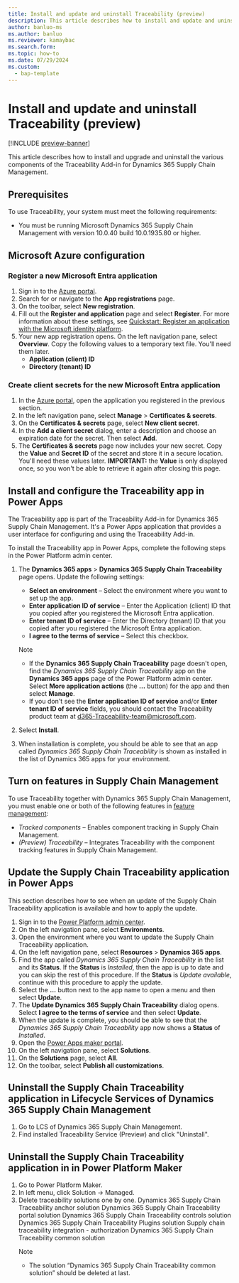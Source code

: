 ```yaml
---
title: Install and update and uninstall Traceability (preview)
description: This article describes how to install and update and uninstall the various components of the Traceability Add-in for Dynamics 365 Supply Chain Management.
author: banluo-ms
ms.author: banluo
ms.reviewer: kamaybac
ms.search.form: 
ms.topic: how-to
ms.date: 07/29/2024
ms.custom: 
  - bap-template
---
```


# Install and update and uninstall Traceability (preview)

[!INCLUDE [preview-banner](~/../shared-content/shared/preview-includes/preview-banner.md)]
<!-- KFM: Preview until further notice -->

This article describes how to install and upgrade and uninstall the various components of the Traceability Add-in for Dynamics 365 Supply Chain Management.

## Prerequisites

To use Traceability, your system must meet the following requirements:

- You must be running Microsoft Dynamics 365 Supply Chain Management with version 10.0.40 build 10.0.1935.80 or higher.

## Microsoft Azure configuration

### Register a new Microsoft Entra application

1. Sign in to the [Azure portal](https://ms.portal.azure.com/).
1. Search for or navigate to the **App registrations** page.
1. On the toolbar, select **New registration**.
1. Fill out the **Register and application** page and select **Register**. For more information about these settings, see [Quickstart: Register an application with the Microsoft identity platform](/entra/identity-platform/quickstart-register-app?tabs=certificate).
1. Your new app registration opens. On the left navigation pane, select **Overview**. Copy the following values to a temporary text file. You'll need them later.
    - **Application (client) ID**
    - **Directory (tenant) ID**

### Create client secrets for the new Microsoft Entra application

1. In the [Azure portal](https://ms.portal.azure.com/), open the application you registered in the previous section.
1. In the left navigation pane, select **Manage** \> **Certificates & secrets**.
1. On the **Certificates & secrets** page, select **New client secret**.
1. In the **Add a client secret** dialog, enter a description and choose an expiration date for the secret. Then select **Add**.
1. The **Certificates & secrets** page now includes your new secret. Copy the **Value** and **Secret ID** of the secret and store it in a secure location. You'll need these values later. **IMPORTANT:** the **Value** is only displayed once, so you won't be able to retrieve it again after closing this page.

## Install and configure the Traceability app in Power Apps

The Traceability app is part of the Traceability Add-in for Dynamics 365 Supply Chain Management. It's a Power Apps application that provides a user interface for configuring and using the Traceability Add-in.

To install the Traceability app in Power Apps, complete the following steps in the Power Platform admin center.

1. The **Dynamics 365 apps** \> **Dynamics 365 Supply Chain Traceability** page opens. Update the following settings:
    - **Select an environment** – Select the environment where you want to set up the app.
    - **Enter application ID of service** – Enter the Application (client) ID that you copied after you registered the Microsoft Entra application.
    - **Enter tenant ID of service** – Enter the Directory (tenant) ID that you copied after you registered the Microsoft Entra application.
    - **I agree to the terms of service** – Select this checkbox.

    > [!NOTE]
    >
    > - If the **Dynamics 365 Supply Chain Traceability** page doesn't open, find the *Dynamics 365 Supply Chain Traceability* app on the **Dynamics 365 apps** page of the Power Platform admin center. Select **More application actions** (the **...** button) for the app and then select **Manage**.
    > - If you don't see the **Enter application ID of service** and/or **Enter tenant ID of service** fields, you should contact the Traceability product team at [d365-Traceability-team@microsoft.com](mailto:d365-Traceability-team@microsoft.com).

1. Select **Install**.
1. When installation is complete, you should be able to see that an app called *Dynamics 365 Supply Chain Traceability* is shown as installed in the list of Dynamics 365 apps for your environment.

## Turn on features in Supply Chain Management

To use Traceability together with Dynamics 365 Supply Chain Management, you must enable one or both of the following features in [feature management](../../../fin-ops-core/fin-ops/get-started/feature-management/feature-management-overview.md):

- *Tracked components* – Enables component tracking in Supply Chain Management.
- *(Preview) Traceability* – Integrates Traceability with the component tracking features in Supply Chain Management.

## Update the Supply Chain Traceability application in Power Apps

This section describes how to see when an update of the Supply Chain Traceability application is available and how to apply the update.

1. Sign in to the [Power Platform admin center](https://admin.powerplatform.microsoft.com).
1. On the left navigation pane, select **Environments**.
1. Open the environment where you want to update the Supply Chain Traceability application.
1. On the left navigation pane, select **Resources** \> **Dynamics 365 apps**.
1. Find the app called *Dynamics 365 Supply Chain Traceability* in the list and its **Status**. If the **Status** is *Installed*, then the app is up to date and you can skip the rest of this procedure. If the **Status**  is *Update available*, continue with this procedure to apply the update.
1. Select the **...** button next to the app name to open a menu and then select **Update**.
1. The **Update Dynamics 365 Supply Chain Traceability** dialog opens. Select **I agree to the terms of service** and then select **Update**.
1. When the update is complete, you should be able to see that the *Dynamics 365 Supply Chain Traceability* app now shows a **Status** of *Installed*.
1. Open the [Power Apps maker portal](https://make.powerapps.com/).
1. On the left navigation pane, select **Solutions**.
1. On the **Solutions** page, select **All**.
1. On the toolbar, select **Publish all customizations**.

## Uninstall the Supply Chain Traceability application in Lifecycle Services of Dynamics 365 Supply Chain Management

1. Go to LCS of Dynamics 365 Supply Chain Management.
2. Find installed Traceability Service (Preview) and click "Uninstall".

## Uninstall the Supply Chain Traceability application in in Power Platform Maker

1. Go to Power Platform Maker.
2. In left menu, click Solution -> Managed.
3. Delete traceability solutions one by one.
   Dynamics 365 Supply Chain Traceability anchor solution
   Dynamics 365 Supply Chain Traceability portal solution
   Dynamics 365 Supply Chain Traceability controls solution
   Dynamics 365 Supply Chain Traceability Plugins solution
   Supply chain traceability integration - authorization
   Dynamics 365 Supply Chain Traceability common solution
    > [!NOTE]
    >
    > - The solution “Dynamics 365 Supply Chain Traceability common solution” should be deleted at last. 

